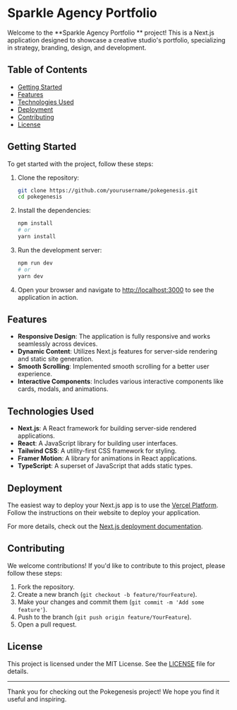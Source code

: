 # Sparkle Agency Portfolio 

Welcome to the **Sparkle Agency Portfolio ** project! This is a Next.js application designed to showcase a creative studio's portfolio, specializing in strategy, branding, design, and development.

## Table of Contents

- [Getting Started](#getting-started)
- [Features](#features)
- [Technologies Used](#technologies-used)
- [Deployment](#deployment)
- [Contributing](#contributing)
- [License](#license)

## Getting Started

To get started with the project, follow these steps:

1. Clone the repository:
   ```bash
   git clone https://github.com/yourusername/pokegenesis.git
   cd pokegenesis
   ```

2. Install the dependencies:
   ```bash
   npm install
   # or
   yarn install
   ```

3. Run the development server:
   ```bash
   npm run dev
   # or
   yarn dev
   ```

4. Open your browser and navigate to [http://localhost:3000](http://localhost:3000) to see the application in action.

## Features

- **Responsive Design**: The application is fully responsive and works seamlessly across devices.
- **Dynamic Content**: Utilizes Next.js features for server-side rendering and static site generation.
- **Smooth Scrolling**: Implemented smooth scrolling for a better user experience.
- **Interactive Components**: Includes various interactive components like cards, modals, and animations.

## Technologies Used

- **Next.js**: A React framework for building server-side rendered applications.
- **React**: A JavaScript library for building user interfaces.
- **Tailwind CSS**: A utility-first CSS framework for styling.
- **Framer Motion**: A library for animations in React applications.
- **TypeScript**: A superset of JavaScript that adds static types.

## Deployment

The easiest way to deploy your Next.js app is to use the [Vercel Platform](https://vercel.com). Follow the instructions on their website to deploy your application.

For more details, check out the [Next.js deployment documentation](https://nextjs.org/docs/deployment).

## Contributing

We welcome contributions! If you'd like to contribute to this project, please follow these steps:

1. Fork the repository.
2. Create a new branch (`git checkout -b feature/YourFeature`).
3. Make your changes and commit them (`git commit -m 'Add some feature'`).
4. Push to the branch (`git push origin feature/YourFeature`).
5. Open a pull request.

## License

This project is licensed under the MIT License. See the [LICENSE](LICENSE) file for details.

---

Thank you for checking out the Pokegenesis project! We hope you find it useful and inspiring.